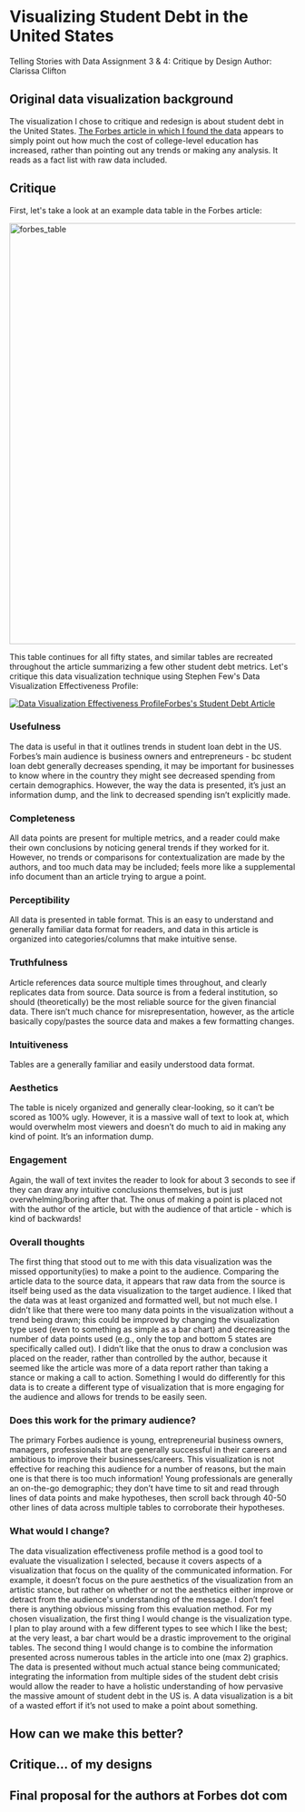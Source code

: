 # Visualizing Student Debt in the United States
Telling Stories with Data
Assignment 3 & 4: Critique by Design
Author: Clarissa Clifton

## Original data visualization background
The visualization I chose to critique and redesign is about student debt in the United States. [The Forbes article in which I found the data](https://www.forbes.com/advisor/student-loans/average-student-loan-debt-statistics/)
appears to simply point out how much the cost of college-level education has increased, rather than pointing out any trends or making any analysis. It reads as a fact list with raw data included.

## Critique
First, let's take a look at an example data table in the Forbes article: 

<img width="742" alt="forbes_table" src="https://github.com/cjclifto/tswd_portfolio/assets/140766598/c1aa7f76-e6de-4be9-9a80-bd8da6b54f2b">

This table continues for all fifty states, and similar tables are recreated throughout the article summarizing a few other student debt metrics. Let's critique this data visualization technique using Stephen Few's Data Visualization Effectiveness Profile:

<div>
  <div class='tableauPlaceholder' id='viz1695262705700' style='position: relative'><noscript><a href='#'><img alt='Data Visualization Effectiveness ProfileForbes&#39;s Student Debt Article ' src='https:&#47;&#47;public.tableau.com&#47;static&#47;images&#47;st&#47;studentdebt_ratings&#47;Sheet1&#47;1_rss.png' style='border: none' /></a></noscript><object class='tableauViz'  style='display:none;'><param name='host_url' value='https%3A%2F%2Fpublic.tableau.com%2F' /> <param name='embed_code_version' value='3' /> <param name='site_root' value='' /><param name='name' value='studentdebt_ratings&#47;Sheet1' /><param name='tabs' value='no' /><param name='toolbar' value='yes' /><param name='static_image' value='https:&#47;&#47;public.tableau.com&#47;static&#47;images&#47;st&#47;studentdebt_ratings&#47;Sheet1&#47;1.png' /> <param name='animate_transition' value='yes' /><param name='display_static_image' value='yes' /><param name='display_spinner' value='yes' /><param name='display_overlay' value='yes' /><param name='display_count' value='yes' /><param name='language' value='en-US' /><param name='filter' value='publish=yes' /></object></div>                <script type='text/javascript'>                    var divElement = document.getElementById('viz1695262705700');                    var vizElement = divElement.getElementsByTagName('object')[0];                    vizElement.style.width='100%';vizElement.style.height=(divElement.offsetWidth*0.75)+'px';                    var scriptElement = document.createElement('script');                    scriptElement.src = 'https://public.tableau.com/javascripts/api/viz_v1.js';                    vizElement.parentNode.insertBefore(scriptElement, vizElement);                </script>
</div> 

### Usefulness
The data is useful in that it outlines trends in student loan debt in the US. Forbes’s main audience is business owners and entrepreneurs - bc student loan debt generally decreases spending, it may be important for businesses to know where in the country they might see decreased spending from certain demographics. However, the way the data is presented, it’s just an information dump, and the link to decreased spending isn’t explicitly made.

### Completeness
All data points are present for multiple metrics, and a reader could make their own conclusions by noticing general trends if they worked for it. However, no trends or comparisons for contextualization are made by the authors, and too much data may be included; feels more like a supplemental info document than an article trying to argue a point.

### Perceptibility
All data is presented in table format. This is an easy to understand and generally familiar data format for readers, and data in this article is organized into categories/columns that make intuitive sense. 

### Truthfulness
Article references data source multiple times throughout, and clearly replicates data from source. Data source is from a federal institution, so should (theoretically) be the most reliable source for the given financial data. There isn’t much chance for misrepresentation, however, as the article basically copy/pastes the source data and makes a few formatting changes. 

### Intuitiveness
Tables are a generally familiar and easily understood data format.

### Aesthetics
The table is nicely organized and generally clear-looking, so it can’t be scored as 100% ugly. However, it is a massive wall of text to look at, which would overwhelm most viewers and doesn’t do much to aid in making any kind of point. It’s an information dump.

### Engagement
Again, the wall of text invites the reader to look for about 3 seconds to see if they can draw any intuitive conclusions themselves, but is just overwhelming/boring after that. The onus of making a point is placed not with the author of the article, but with the audience of that article - which is kind of backwards!

### Overall thoughts
The first thing that stood out to me with this data visualization was the missed opportunity(ies) to make a point to the audience. Comparing the article data to the source data, it appears that raw data from the source is itself being used as the data visualization to the target audience. I liked that the data was at least organized and formatted well, but not much else. I didn’t like that there were too many data points in the visualization without a trend being drawn; this could be improved by changing the visualization type used (even to something as simple as a bar chart) and decreasing the number of data points used (e.g., only the top and bottom 5 states are specifically called out). I didn’t like that the onus to draw a conclusion was placed on the reader, rather than controlled by the author, because it seemed like the article was more of a data report rather than taking a stance or making a call to action. Something I would do differently for this data is to create a different type of visualization that is more engaging for the audience and allows for trends to be easily seen. 

### Does this work for the primary audience?
The primary Forbes audience is young, entrepreneurial business owners, managers, professionals that are generally successful in their careers and ambitious to improve their businesses/careers. This visualization is not effective for reaching this audience for a number of reasons, but the main one is that there is too much information! Young professionals are generally an on-the-go demographic; they don’t have time to sit and read through lines of data points and make hypotheses, then scroll back through 40-50 other lines of data across multiple tables to corroborate their hypotheses.

### What would I change?
The data visualization effectiveness profile method is a good tool to evaluate the visualization I selected, because it covers aspects of a visualization that focus on the quality of the communicated information. For example, it doesn’t focus on the pure aesthetics of the visualization from an artistic stance, but rather on whether or not the aesthetics either improve or detract from the audience's understanding of the message. I don’t feel there is anything obvious missing from this evaluation method. For my chosen visualization, the first thing I would change is the visualization type. I plan to play around with a few different types to see which I like the best; at the very least, a bar chart would be a drastic improvement to the original tables. The second thing I would change is to combine the information presented across numerous tables in the article into one (max 2) graphics. The data is presented without much actual stance being communicated; integrating the information from multiple sides of the student debt crisis would allow the reader to have a holistic understanding of how pervasive the massive amount of student debt in the US is. A data visualization is a bit of a wasted effort if it’s not used to make a point about something.

## How can we make this better?

## Critique... of my designs


## Final proposal for the authors at Forbes dot com
